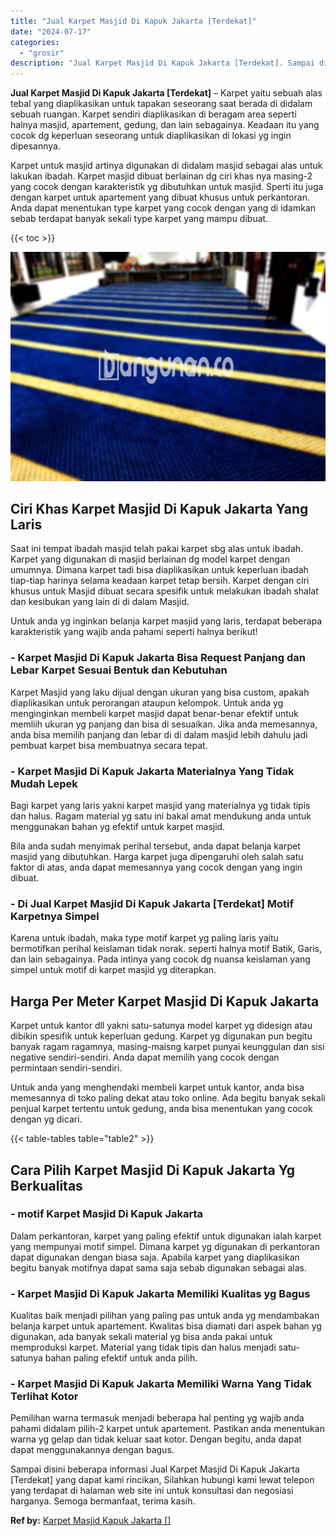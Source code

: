```yaml
---
title: "Jual Karpet Masjid Di Kapuk Jakarta [Terdekat]"
date: "2024-07-17"
categories: 
  - "grosir"
description: "Jual Karpet Masjid Di Kapuk Jakarta [Terdekat]. Sampai disini beberapa informasi Jual Karpet Masjid Di Kapuk Jakarta [Terdekat] yang dapat kami rincikan, S..."
---
```


**Jual Karpet Masjid Di Kapuk Jakarta \[Terdekat\]** – Karpet yaitu sebuah alas tebal yang diaplikasikan untuk tapakan seseorang saat berada di didalam sebuah ruangan. Karpet sendiri diaplikasikan di beragam area seperti halnya masjid, apartement, gedung, dan lain sebagainya. Keadaan itu yang cocok dg keperluan seseorang untuk diaplikasikan di lokasi yg ingin dipesannya.

Karpet untuk masjid artinya digunakan di didalam masjid sebagai alas untuk lakukan ibadah. Karpet masjid dibuat berlainan dg ciri khas nya masing-2 yang cocok dengan karakteristik yg dibutuhkan untuk masjid. Sperti itu juga dengan karpet untuk apartement yang dibuat khusus untuk perkantoran. Anda dapat menentukan type karpet yang cocok dengan yang di idamkan sebab terdapat banyak sekali type karpet yang mampu dibuat.

{{< toc >}}

![Jual Karpet Masjid Di Kapuk Jakarta [Terdekat]](/images/grosir-karpet-murah-17.png)

## Ciri Khas Karpet Masjid Di Kapuk Jakarta Yang Laris

Saat ini tempat ibadah masjid telah pakai karpet sbg alas untuk ibadah. Karpet yang digunakan di masjid berlainan dg model karpet dengan umumnya. Dimana karpet tadi bisa diaplikasikan untuk keperluan ibadah tiap-tiap harinya selama keadaan karpet tetap bersih. Karpet dengan ciri khusus untuk Masjid dibuat secara spesifik untuk melakukan ibadah shalat dan kesibukan yang lain di di dalam Masjid.

Untuk anda yg inginkan belanja karpet masjid yang laris, terdapat beberapa karakteristik yang wajib anda pahami seperti halnya berikut!

### \- Karpet Masjid Di Kapuk Jakarta Bisa Request Panjang dan Lebar Karpet Sesuai Bentuk dan Kebutuhan

Karpet Masjid yang laku dijual dengan ukuran yang bisa custom, apakah diaplikasikan untuk perorangan ataupun kelompok. Untuk anda yg menginginkan membeli karpet masjid dapat benar-benar efektif untuk memliih ukuran yg panjang dan bisa di sesuaikan. Jika anda memesannya, anda bisa memilih panjang dan lebar di di dalam masjid lebih dahulu jadi pembuat karpet bisa membuatnya secara tepat.

### \- Karpet Masjid Di Kapuk Jakarta Materialnya Yang Tidak Mudah Lepek

Bagi karpet yang laris yakni karpet masjid yang materialnya yg tidak tipis dan halus. Ragam material yg satu ini bakal amat mendukung anda untuk menggunakan bahan yg efektif untuk karpet masjid.

Bila anda sudah menyimak perihal tersebut, anda dapat belanja karpet masjid yang dibutuhkan. Harga karpet juga dipengaruhi oleh salah satu faktor di atas, anda dapat memesannya yang cocok dengan yang ingin dibuat.

### \- Di Jual Karpet Masjid Di Kapuk Jakarta \[Terdekat\] Motif Karpetnya Simpel

Karena untuk ibadah, maka type motif karpet yg paling laris yaitu bermotifkan perihal keislaman tidak norak. seperti halnya motif Batik, Garis, dan lain sebagainya. Pada intinya yang cocok dg nuansa keislaman yang simpel untuk motif di karpet masjid yg diterapkan.

## Harga Per Meter Karpet Masjid Di Kapuk Jakarta

Karpet untuk kantor dll yakni satu-satunya model karpet yg didesign atau dibikin spesifik untuk keperluan gedung. Karpet yg digunakan pun begitu banyak ragam ragamnya, masing-maisng karpet punyai keunggulan dan sisi negative sendiri-sendiri. Anda dapat memilih yang cocok dengan permintaan sendiri-sendiri.

Untuk anda yang menghendaki membeli karpet untuk kantor, anda bisa memesannya di toko paling dekat atau toko online. Ada begitu banyak sekali penjual karpet tertentu untuk gedung, anda bisa menentukan yang cocok dengan yg dicari.

{{< table-tables table="table2" >}}

## Cara Pilih Karpet Masjid Di Kapuk Jakarta Yg Berkualitas

### \- motif Karpet Masjid Di Kapuk Jakarta

Dalam perkantoran, karpet yang paling efektif untuk digunakan ialah karpet yang mempunyai motif simpel. Dimana karpet yg digunakan di perkantoran dapat digunakan dengan biasa saja. Apabila karpet yang diaplikasikan begitu banyak motifnya dapat sama saja sebab digunakan sebagai alas.

### \- Karpet Masjid Di Kapuk Jakarta Memiliki Kualitas yg Bagus

Kualitas baik menjadi pilihan yang paling pas untuk anda yg mendambakan belanja karpet untuk apartement. Kwalitas bisa diamati dari aspek bahan yg digunakan, ada banyak sekali material yg bisa anda pakai untuk memproduksi karpet. Material yang tidak tipis dan halus menjadi satu-satunya bahan paling efektif untuk anda pilih.

### \- Karpet Masjid Di Kapuk Jakarta Memiliki Warna Yang Tidak Terlihat Kotor

Pemilihan warna termasuk menjadi beberapa hal penting yg wajib anda pahami didalam pilih-2 karpet untuk apartement. Pastikan anda menentukan warna yg gelap dan tidak keluar saat kotor. Dengan begitu, anda dapat dapat menggunakannya dengan bagus.

Sampai disini beberapa informasi Jual Karpet Masjid Di Kapuk Jakarta \[Terdekat\] yang dapat kami rincikan, Silahkan hubungi kami lewat telepon yang terdapat di halaman web site ini untuk konsultasi dan negosiasi harganya. Semoga bermanfaat, terima kasih.

**Ref by:**  [Karpet Masjid Kapuk Jakarta []](https://id.wikipedia.org/wiki/Karpet)
